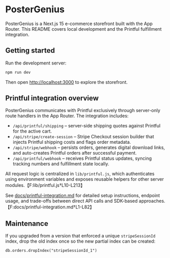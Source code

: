 # PosterGenius

PosterGenius is a Next.js 15 e-commerce storefront built with the App Router. This README covers local development and the Printful fulfillment integration.

## Getting started

Run the development server:

```bash
npm run dev
```

Then open [http://localhost:3000](http://localhost:3000) to explore the storefront.

## Printful integration overview

PosterGenius communicates with Printful exclusively through server-only route handlers in the App Router. The integration includes:

- `/api/printful/shipping` – server-side shipping quotes against Printful for the active cart.
- `/api/stripe/create-session` – Stripe Checkout session builder that injects Printful shipping costs and flags order metadata.
- `/api/stripe/webhook` – persists orders, generates digital download links, and auto-creates Printful orders after successful payment.
- `/api/printful/webhook` – receives Printful status updates, syncing tracking numbers and fulfillment state locally.

All request logic is centralized in `lib/printful.js`, which authenticates using environment variables and exposes reusable helpers for other server modules.【F:lib/printful.js†L10-L213】

See [docs/printful-integration.md](docs/printful-integration.md) for detailed setup instructions, endpoint usage, and trade-offs between direct API calls and SDK-based approaches.【F:docs/printful-integration.md†L1-L82】

## Maintenance

If you upgraded from a version that enforced a unique `stripeSessionId` index, drop the old index once so the new partial index can be created:

```
db.orders.dropIndex("stripeSessionId_1")
```
